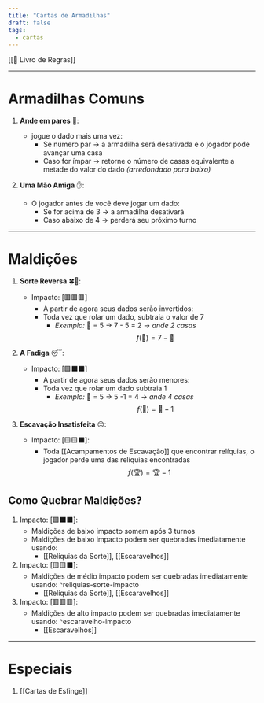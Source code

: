 ```yaml
---
title: "Cartas de Armadilhas"
draft: false
tags:
  - cartas
---
```

[[📖 Livro de Regras]]

---
# Armadilhas Comuns

1. **Ande em pares** 🤝:
	- jogue o dado mais uma vez:
		- Se número par -> a armadilha será desativada e o jogador pode avançar uma casa
		- Caso for ímpar -> retorne o número de casas equivalente a metade do valor do dado _(arredondado para baixo)_

3. **Uma Mão Amiga** ✋:
	- O jogador antes de você deve jogar um dado:
		- Se for acima de 3 -> a armadilha desativará
		- Caso abaixo de 4 -> perderá seu próximo turno

---
# Maldições

1. **Sorte Reversa** 🍀🔄:
	- Impacto: \[🟥🟥🟥]
		- A partir de agora seus dados serão invertidos:
		- Toda vez que rolar um dado, subtraia o valor de 7
			- _Exemplo:_ 🎲 = 5 -> 7 - 5 = 2 -> _ande 2 casas_
$$
		f(🎲) = 7 - 🎲
$$
2. **A Fadiga** 😴:
	- Impacto: \[🟩⬛⬛]
		- A partir de agora seus dados serão menores:
		- Toda vez que rolar um dado subtraia 1
			- _Exemplo:_ 🎲 = 5 -> 5 -1 = 4 -> _ande 4 casas_
$$
f(🎲) = 🎲 - 1
$$

3. **Escavação Insatisfeita** 😔:
	- Impacto: \[🟨🟨⬛]:
		- Toda [[Acampamentos de Escavação]] que encontrar relíquias, o jogador perde uma das relíquias encontradas
$$
f(🏆) = 🏆 - 1
$$
## Como Quebrar Maldições?

1. Impacto: \[🟩⬛⬛]:
	- Maldições de baixo impacto somem após 3 turnos
	- Maldições de baixo impacto podem ser quebradas imediatamente usando:
		- [[Relíquias da Sorte]], [[Escaravelhos]]
1. Impacto: \[🟨🟨⬛]:
	- Maldições de médio impacto podem ser quebradas imediatamente usando: ^reliquias-sorte-impacto
		- [[Relíquias da Sorte]], [[Escaravelhos]]
3. Impacto: \[🟥🟥🟥]:
	- Maldições de alto impacto podem ser quebradas imediatamente usando: ^escaravelho-impacto
		- [[Escaravelhos]]


---
# Especiais

1. [[Cartas de Esfinge]]
